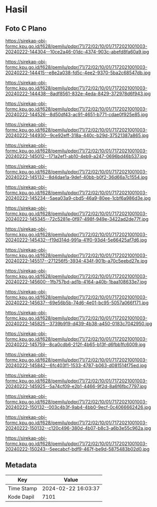 # Hasil

## Foto C Plano

https://sirekap-obj-formc.kpu.go.id/f628/pemilu/pdpr/71/72/02/10/01/7172021001003-20240222-144304--10ce2a46-01dc-4374-903c-abefd8fa60a9.jpg

https://sirekap-obj-formc.kpu.go.id/f628/pemilu/pdpr/71/72/02/10/01/7172021001003-20240222-144415--e8e2a038-fd5c-4ee2-9370-5ba2c68547db.jpg

https://sirekap-obj-formc.kpu.go.id/f628/pemilu/pdpr/71/72/02/10/01/7172021001003-20240222-144438--8adf8561-832e-4eda-8429-372978d6f943.jpg

https://sirekap-obj-formc.kpu.go.id/f628/pemilu/pdpr/71/72/02/10/01/7172021001003-20240222-144526--8d50df43-ac91-4651-b771-cdae0f925e85.jpg

https://sirekap-obj-formc.kpu.go.id/f628/pemilu/pdpr/71/72/02/10/01/7172021001003-20240222-144930--9ce92eff-318a-440c-b29d-37521387a865.jpg

https://sirekap-obj-formc.kpu.go.id/f628/pemilu/pdpr/71/72/02/10/01/7172021001003-20240222-145012--171a2ef1-ab10-4eb9-a247-0696bd46b537.jpg

https://sirekap-obj-formc.kpu.go.id/f628/pemilu/pdpr/71/72/02/10/01/7172021001003-20240222-145132--8d4dae1a-9def-40bb-b0f2-36d66a7c1554.jpg

https://sirekap-obj-formc.kpu.go.id/f628/pemilu/pdpr/71/72/02/10/01/7172021001003-20240222-145234--5aea03a9-cbd5-46a9-80ee-1cbf6a986d3e.jpg

https://sirekap-obj-formc.kpu.go.id/f628/pemilu/pdpr/71/72/02/10/01/7172021001003-20240222-145345--72c5281e-0f97-498f-949e-3422ad2de77f.jpg

https://sirekap-obj-formc.kpu.go.id/f628/pemilu/pdpr/71/72/02/10/01/7172021001003-20240222-145432--f19d314d-991a-41f0-93d4-5e66425af7d6.jpg

https://sirekap-obj-formc.kpu.go.id/f628/pemilu/pdpr/71/72/02/10/01/7172021001003-20240222-145517--271256f5-3934-434f-901b-a70c5eebd27e.jpg

https://sirekap-obj-formc.kpu.go.id/f628/pemilu/pdpr/71/72/02/10/01/7172021001003-20240222-145600--1fb757bd-ad1b-4164-a40b-1baa108633e7.jpg

https://sirekap-obj-formc.kpu.go.id/f628/pemilu/pdpr/71/72/02/10/01/7172021001003-20240222-145637--69e56b5b-74d6-4e01-bc95-5057a066f171.jpg

https://sirekap-obj-formc.kpu.go.id/f628/pemilu/pdpr/71/72/02/10/01/7172021001003-20240222-145825--3739b919-d439-4b38-a450-0183c7042950.jpg

https://sirekap-obj-formc.kpu.go.id/f628/pemilu/pdpr/71/72/02/10/01/7172021001003-20240222-145759--8ca0cdb6-212f-4b65-b13f-d6fbb1fc6009.jpg

https://sirekap-obj-formc.kpu.go.id/f628/pemilu/pdpr/71/72/02/10/01/7172021001003-20240222-145842--6fc403f1-1533-4787-b063-d081514f75ed.jpg

https://sirekap-obj-formc.kpu.go.id/f628/pemilu/pdpr/71/72/02/10/01/7172021001003-20240222-145925--5a74cf09-e2b1-4466-9f2d-8a6f6fbc7797.jpg

https://sirekap-obj-formc.kpu.go.id/f628/pemilu/pdpr/71/72/02/10/01/7172021001003-20240222-150132--003c4b3f-9ab4-4bb0-9ecf-0c4066662426.jpg

https://sirekap-obj-formc.kpu.go.id/f628/pemilu/pdpr/71/72/02/10/01/7172021001003-20240222-150132--c120c496-380d-4b07-b8c3-a6b3e55c962a.jpg

https://sirekap-obj-formc.kpu.go.id/f628/pemilu/pdpr/71/72/02/10/01/7172021001003-20240222-150243--5eecabcf-bdf9-467f-be9d-5875483b02d0.jpg


## Metadata

| Key        | Value               |
| ---------- | ------------------- |
| Time Stamp | 2024-02-22 16:03:37 |
| Kode Dapil | 7101                |



